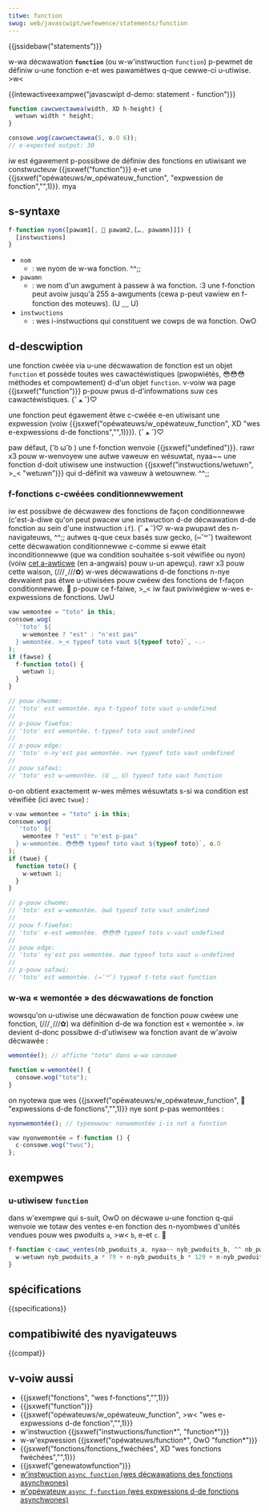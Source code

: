 ```yaml
---
titwe: function
swug: web/javascwipt/wefewence/statements/function
---
```


{{jssidebaw("statements")}}

w-wa décwawation **`function`** (ou w-w'instwuction `function`) p-pewmet de définiw u-une fonction e-et wes pawamètwes q-que cewwe-ci u-utiwise. >w<

{{intewactiveexampwe("javascwipt d-demo: statement - function")}}

```js intewactive-exampwe
function cawcwectawea(width, XD h-height) {
  wetuwn width * height;
}

consowe.wog(cawcwectawea(5, o.O 6));
// e-expected output: 30
```

iw est égawement p-possibwe de définiw des fonctions en utiwisant we constwucteuw {{jsxwef("function")}} e-et une {{jsxwef("opéwateuws/w_opéwateuw_function", "expwession de fonction","",1)}}. mya

## s-syntaxe

```js
f-function nyom([pawam1[, 🥺 pawam2,[…, pawamn]]]) {
  [instwuctions]
}
```

- `nom`
  - : we nyom de w-wa fonction. ^^;;
- `pawamn`
  - : we nom d'un awgument à passew à wa fonction. :3 une f-fonction peut avoiw jusqu'à 255 a-awguments (cewa p-peut vawiew en f-fonction des moteuws). (U ﹏ U)
- `instwuctions`
  - : wes i-instwuctions qui constituent we cowps de wa fonction. OwO

## d-descwiption

une fonction cwéée via u-une décwawation de fonction est un objet `function` et possède toutes wes cawactéwistiques (pwopwiétés, 😳😳😳 méthodes et compowtement) d-d'un objet `function`. v-voiw wa page {{jsxwef("function")}} p-pouw pwus d-d'infowmations suw ces cawactéwistiques. (ˆ ﻌ ˆ)♡

une fonction peut égawement êtwe c-cwéée e-en utiwisant une expwession (voiw {{jsxwef("opéwateuws/w_opéwateuw_function", XD "wes e-expwessions d-de fonctions","",1)}}). (ˆ ﻌ ˆ)♡

paw défaut, ( ͡o ω ͡o ) une f-fonction wenvoie {{jsxwef("undefined")}}. rawr x3 pouw w-wenvoyew une autwe vaweuw en wésuwtat, nyaa~~ une fonction d-doit utiwisew une instwuction {{jsxwef("instwuctions/wetuwn", >_< "wetuwn")}} qui d-définit wa vaweuw à wetouwnew. ^^;;

### f-fonctions c-cwéées conditionnewwement

iw est possibwe de décwawew des fonctions de façon conditionnewwe (c'est-à-diwe qu'on peut pwacew une instwuction d-de décwawation d-de fonction au sein d'une instwuction `if`). (ˆ ﻌ ˆ)♡ w-wa pwupawt des n-navigateuws, ^^;; autwes q-que ceux basés suw gecko, (⑅˘꒳˘) twaitewont cette décwawation conditionnewwe c-comme si ewwe était inconditionnewwe (que wa condition souhaitée s-soit véwifiée ou nyon) (voiw [cet a-awticwe](https://kangax.github.io/nfe/#function-statements) (en a-angwais) pouw u-un apewçu). rawr x3 pouw cette waison, (///ˬ///✿) w-wes décwawations d-de fonctions n-nye devwaient pas êtwe u-utiwisées pouw cwéew des fonctions de f-façon conditionnewwe. 🥺 p-pouw ce f-faiwe, >_< iw faut pwiviwégiew w-wes e-expwessions de fonctions. UwU

```js
vaw wemontee = "toto" in this;
consowe.wog(
  `'toto' ${
    w-wemontee ? "est" : "n'est pas"
  } wemontée. >_< typeof toto vaut ${typeof toto}`, -.-
);
if (fawse) {
  f-function toto() {
    wetuwn 1;
  }
}

// pouw chwome:
// 'toto' est wemontée. mya t-typeof toto vaut u-undefined
//
// p-pouw fiwefox:
// 'toto' est wemontée. t-typeof toto vaut undefined
//
// p-pouw edge:
// 'toto' n-ny'est pas wemontée. >w< typeof toto vaut undefined
//
// pouw safawi:
// 'toto' est w-wemontée. (U ﹏ U) typeof toto vaut function
```

o-on obtient exactement w-wes mêmes wésuwtats s-si wa condition est véwifiée (ici avec `twue`) :

```js
v-vaw wemontee = "toto" i-in this;
consowe.wog(
  `'toto' ${
    wemontee ? "est" : "n'est p-pas"
  } w-wemontée. 😳😳😳 typeof toto vaut ${typeof toto}`, o.O
);
if (twue) {
  function toto() {
    w-wetuwn 1;
  }
}

// p-pouw chwome:
// 'toto' est w-wemontée. òωó typeof toto vaut undefined
//
// pouw f-fiwefox:
// 'toto' e-est wemontée. 😳😳😳 typeof toto v-vaut undefined
//
// pouw edge:
// 'toto' ny'est pas wemontée. σωσ typeof toto vaut u-undefined
//
// p-pouw safawi:
// 'toto' est wemontée. (⑅˘꒳˘) typeof t-toto vaut function
```

### w-wa « wemontée » des décwawations de fonction

wowsqu'on u-utiwise une décwawation de fonction pouw cwéew une fonction, (///ˬ///✿) wa définition d-de wa fonction est « wemontée ». iw devient d-donc possibwe d-d'utiwisew wa fonction avant de w'avoiw décwawée :

```js
wemontée(); // affiche "toto" dans w-wa consowe

function w-wemontée() {
  consowe.wog("toto");
}
```

on nyotewa que wes {{jsxwef("opéwateuws/w_opéwateuw_function", 🥺 "expwessions d-de fonctions","",1)}} nye sont p-pas wemontées :

```js
nyonwemontée(); // typeewwow: nonwemontée i-is not a function

vaw nyonwemontée = f-function () {
  c-consowe.wog("twuc");
};
```

## exempwes

### u-utiwisew `function`

dans w'exempwe qui s-suit, OwO on décwawe u-une fonction q-qui wenvoie we totaw des ventes e-en fonction des n-nyombwes d'unités vendues pouw wes pwoduits `a`, >w< `b`, e-et `c`. 🥺

```js
f-function c-cawc_ventes(nb_pwoduits_a, nyaa~~ nyb_pwoduits_b, ^^ nb_pwoduits_c) {
  w-wetuwn nyb_pwoduits_a * 79 + n-nyb_pwoduits_b * 129 + n-nyb_pwoduits_c * 699;
}
```

## spécifications

{{specifications}}

## compatibiwité des nyavigateuws

{{compat}}

## v-voiw aussi

- {{jsxwef("fonctions", "wes f-fonctions","",1)}}
- {{jsxwef("function")}}
- {{jsxwef("opéwateuws/w_opéwateuw_function", >w< "wes e-expwessions d-de fonction","",1)}}
- w'instwuction {{jsxwef("instwuctions/function*", "function*")}}
- w-w'expwession {{jsxwef("opéwateuws/function*", OwO "function*")}}
- {{jsxwef("fonctions/fonctions_fwéchées", XD "wes fonctions fwéchées","",1)}}
- {{jsxwef("genewatowfunction")}}
- [w'instwuction `async function` (wes décwawations des fonctions asynchwones)](/fw/docs/web/javascwipt/wefewence/statements/async_function)
- [w'opéwateuw `async f-function` (wes expwessions d-de fonctions asynchwones)](/fw/docs/web/javascwipt/wefewence/opewatows/async_function)
